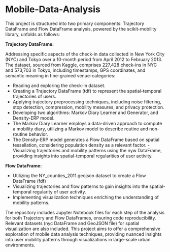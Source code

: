 # Mobile-Data-Analysis

This project is structured into two primary components: Trajectory DataFrame and Flow DataFrame analysis, powered by the scikit-mobility library, unfolds as follows:

<strong> Trajectory DataFrame: </strong>

Addressing specific aspects of the check-in data collected in New York City (NYC) and Tokyo over a 10-month period from April 2012 to February 2013. The dataset, sourced from Kaggle, comprises 227,428 check-ins in NYC and 573,703 in Tokyo, including timestamps, GPS coordinates, and semantic meaning in fine-grained venue-categories:

- Reading and exploring the check-in dataset.
- Creating a Trajectory DataFrame (tdf) to represent the spatial-temporal trajectories of users.
- Applying trajectory preprocessing techniques, including noise filtering, stop detection, compression, mobility measures, and privacy protection.
- Developing two algorithms: Markov Diary Learner and Generator, and Density-ERP model.
- The Markov Diary Learner employs a data-driven approach to compute a mobility diary, utilizing a Markov model to describe routine and non-routine behavior.
- The Density-ERP model generates a Flow DataFrame based on spatial tessellation, considering population density as a relevant factor.
 -Visualizing trajectories and mobility patterns using the nyw DataFrame, providing insights into spatial-temporal regularities of user activity.
  
<strong> Flow DataFrame: </strong>
  
- Utilizing the NY_counties_2011.geojson dataset to create a Flow DataFrame (fdf)
- Visualizing trajectories and flow patterns to gain insights into the spatial-temporal regularity of user activity.
- Implementing visualization techniques enriching the understanding of mobility patterns.
  
The repository includes Jupyter Notebook files for each step of the analysis for both Trajectory and Flow DataFrames, ensuring code reproducibility. Relevant datasets (nyc DataFrame and GeoJSON file) for spatial visualization are also included. This project aims to offer a comprehensive exploration of mobile data analysis techniques, providing nuanced insights into user mobility patterns through visualizations in large-scale urban environments.
